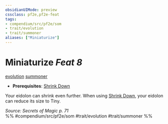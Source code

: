 ```yaml
---
obsidianUIMode: preview
cssclass: pf2e,pf2e-feat
tags:
- compendium/src/pf2e/som
- trait/evolution
- trait/summoner
aliases: ["Miniaturize"]
---
```

# Miniaturize  *Feat 8*  
[evolution](/rules/traits/evolution-som.md)  [summoner](/rules/traits/summoner-som.md)  

- **Prerequisites**: [Shrink Down](/compendium/feats/shrink-down-som.md)

Your eidolon can shrink even further. When using [Shrink Down](/compendium/feats/shrink-down-som.md), your eidolon can reduce its size to Tiny.

*Source: Secrets of Magic p. 71*  
%% #compendium/src/pf2e/som #trait/evolution #trait/summoner %%